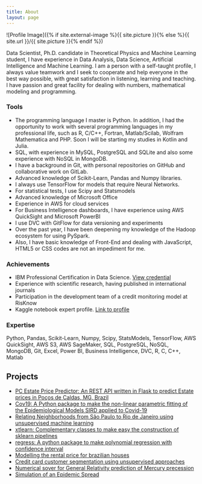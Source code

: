 ```yaml
---
title: About
layout: page
---
```

![Profile Image]({% if site.external-image %}{{ site.picture }}{% else %}{{ site.url }}/{{ site.picture }}{% endif %})


Data Scientist, Ph.D. candidate in Theoretical Physics and Machine Learning student, I have experience in Data Analysis, Data Science, Artificial Intelligence and Machine Learning. I am a person with a self-taught profile, I always value teamwork and I seek to cooperate and help everyone in the best way possible, with great satisfaction in listening, learning and teaching. I have passion and great facility for dealing with numbers, mathematical modeling and programming.

### Tools

* The programming language I master is Python. In addition, I had the opportunity to work with several programming languages ​​in my professional life, such as R, C/C++, Fortran, Matlab/Scilab, Wolfram Mathematica and PHP. Soon I will be starting my studies in Kotlin and Julia.
* SQL, with experience in MySQL, PostgreSQL and SQLite and also some experience with NoSQL in MongoDB.
* I have a background in Git, with personal repositories on GitHub and collaborative work on GitLab.
* Advanced knowledge of Scikit-Learn, Pandas and Numpy libraries.
* I always use TensorFlow for models that require Neural Networks.
* For statistical tests, I use Scipy and Statsmodels
* Advanced knowledge of Microsoft Office
* Experience in AWS for cloud services
* For Business Intelligence dashboards, I have experience using AWS QuickSight and Microsoft PowerBI
* I use DVC with GitFlow for data versioning and experiments
* Over the past year, I have been deepening my knowledge of the Hadoop ecosystem for using PySpark.
* Also, I have basic knowledge of Front-End and dealing with JavaScript, HTML5 or CSS codes are not an impediment for me.

### Achievements

* IBM Professional Certification in Data Science. [View credential](https://coursera.org/share/bcd6985917ab245c475e58b42da33d06)
* Experience with scientific research, having published in international journals ​
* Participation in the development team of a credit monitoring model at RisKnow
* Kaggle notebook expert profile. [Link to profile](https://www.kaggle.com/emdemor)

### Expertise

Python, Pandas, Scikit-Learn, Numpy, Scipy, StatsModels, TensorFlow, AWS QuickSight, AWS S3, AWS SageMaker, SQL, PostgreSQL, NoSQL, MongoDB, Git, Excel, Power BI, Business Intelligence,  DVC, R, C, C++, Matlab

<h2>Projects</h2>

<ul>
	<li><a href="https://emdemor.github.io/estate-price-predictions-api/"  target="_blank">PC Estate Price Predictor: An REST API written in Flask to predict Estate prices in Poços de Caldas, MG, Brazil</a></li>
	<li><a href="https://github.com/emdemor/cov19"  target="_blank">Cov19: A Python package to make the non-linear parametric fitting of the Epidemiological Models SIRD applied to Covid-19</a></li>
	<li><a href="https://emdemor.github.io/relating-sp-to-rj/"  target="_blank">Relating Neighborhoods from São Paulo to Rio de Janeiro using unsupervised machine learning</a></li>
	<li><a href="https://github.com/emdemor/xtlearn"  target="_blank">xtlearn: Complementary classes to make easy the construction of sklearn pipelines</a></li>
	<li><a href="https://github.com/emdemor/regress"  target="_blank">regress: A python package to make polynomial regression with confidence interval</a></li>
	<li><a href="https://github.com/emdemor/prediction-house-prices-on-Brazil
"  target="_blank">Modelling the rental price for brazilian houses</a></li>
	<li><a href="https://github.com/emdemor/credit-card-customers"  target="_blank">Credit card customer segmentation using unsupervised approaches</a></li>
	<li><a href="https://github.com/emdemor/numerical-solver-for-perihelion-precession"  target="_blank">Numerical sover for General Relativity prediction of Mercury precession</a></li>
	<li><a href="https://github.com/emdemor/SimpleEpidemicSimulation"  target="_blank">Simulation of an Epidemic Spread</a></li>

	

	


</ul>


